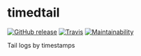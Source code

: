 # timedtail

[![GitHub release](https://img.shields.io/github/release/m-messiah/timedtail.svg?style=flat-square)](https://github.com/m-messiah/timedtail/releases)
[![Travis](https://img.shields.io/travis/m-messiah/timedtail.svg?style=flat-square)](https://travis-ci.org/m-messiah/timedtail)
[![Maintainability](https://api.codeclimate.com/v1/badges/7c40d359fbd8e2915b4a/maintainability)](https://codeclimate.com/repos/5c600a617c358f028700122a/maintainability)

Tail logs by timestamps
